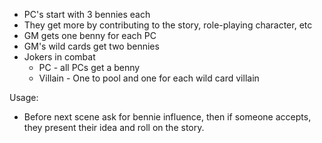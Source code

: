 * PC's start with 3 bennies each
* They get more by contributing to the story, role-playing character, etc
* GM gets one benny for each PC
* GM's wild cards get two bennies
* Jokers in combat
	* PC - all PCs get a benny
	* Villain - One to pool and one for each wild card villain

Usage:
* Before next scene ask for bennie influence, then if someone accepts, they present their idea and roll on the story. 
